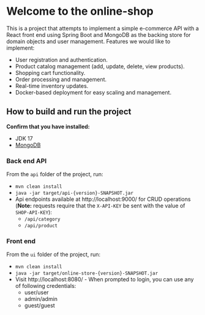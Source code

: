# Welcome to the online-shop

This is a project that attempts to implement a simple e-commerce API with a React front end using Spring Boot and MongoDB as the backing store for domain objects and user management.  Features we would like to implement:  

* User registration and authentication.
* Product catalog management (add, update, delete, view products).
* Shopping cart functionality.
* Order processing and management.
* Real-time inventory updates.
* Docker-based deployment for easy scaling and management.

## How to build and run the project

**Confirm that you have installed:**
* JDK 17
* [MongoDB](https://www.mongodb.com/try/download/community)

### Back end API
From the `api` folder of the project, run:
* `mvn clean install`
* `java -jar target/api-{version}-SNAPSHOT.jar`
* Api endpoints available at http://localhost:9000/ for CRUD operations (**Note:** requests require that the `X-API-KEY` be sent with the value of `SHOP-API-KEY`):
  * `/api/category`
  * `/api/product`

### Front end

From the `ui` folder of the project, run:
* `mvn clean install`
* `java -jar target/online-store-{version}-SNAPSHOT.jar`
* Visit http://localhost:8080/ - When prompted to login, you can use any of following credentials:
  * user/user
  * admin/admin
  * guest/guest

